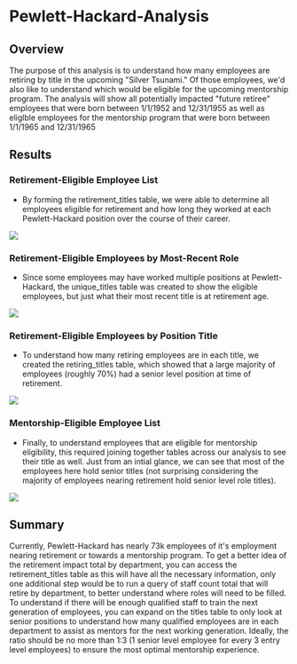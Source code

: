 # Pewlett-Hackard-Analysis

## Overview

The purpose of this analysis is to understand how many employees are retiring by title in the upcoming "Silver Tsunami."  Of those employees, we'd also like to understand which would be eligible for the upcoming mentorship program.  The analysis will show all potentially impacted "future retiree" employees that were born between 1/1/1952 and 12/31/1955 as well as eliglble employees for the mentorship program that were born between 1/1/1965 and 12/31/1965

## Results

### Retirement-Eligible Employee List
- By forming the retirement_titles table, we were able to determine all employees eligible for retirement and how long they worked at each Pewlett-Hackard position over the course of their career.

![](.png)

### Retirement-Eligible Employees by Most-Recent Role
- Since some employees may have worked multiple positions at Pewlett-Hackard, the unique_titles table was created to show the eligible employees, but just what their most recent title is at retirement age.

![](.png)

### Retirement-Eligible Employees by Position Title
- To understand how many retiring employees are in each title, we created the retiring_titles table, which showed that a large majority of employees (roughly 70%) had a senior level position at time of retirement.

![](.png)

### Mentorship-Eligible Employee List
- Finally, to understand employees that are eligible for mentorship eligibility, this required joining together tables across our analysis to see their title as well.  Just from an intial glance, we can see that most of the employees here hold senior titles (not surprising considering the majority of employees nearing retirement hold senior level role titles).

![](.png)

## Summary

Currently, Pewlett-Hackard has nearly 73k employees of it's employment nearing retirement or towards a mentorship program.  To get a better idea of the retirement impact total by department, you can access the retirement_titles table as this will have all the necessary information, only one additional step would be to run a query of staff count total that will retire by department, to better understand where roles will need to be filled.  To understand if there will be enough qualified staff to train the next generation of employees, you can expand on the titles table to only look at senior positions to understand how many qualified employees are in each department to assist as mentors for the next working generation.  Ideally, the ratio should be no more than 1:3 (1 senior level employee for every 3 entry level employees) to ensure the most optimal mentorship experience.

